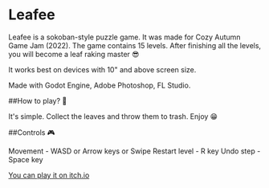 # Leafee
Leafee is a sokoban-style puzzle game. It was made for Cozy Autumn Game Jam (2022). The game contains 15 levels. After finishing all the levels, you will become a leaf raking master 😎

It works best on devices with 10" and above screen size.

Made with Godot Engine, Adobe Photoshop, FL Studio.

##How to play? 🤔

It's simple. Collect the leaves and throw them to trash. Enjoy 😁

##Controls 🎮

Movement - WASD or Arrow keys or Swipe
Restart level - R key
Undo step - Space key

[You can play it on itch.io](https://dudem.itch.io/leafee)
